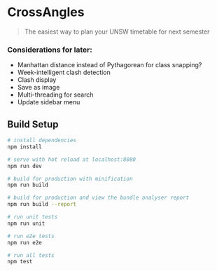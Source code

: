 # CrossAngles

> The easiest way to plan your UNSW timetable for next semester

### Considerations for later:
* Manhattan distance instead of Pythagorean for class snapping?
* Week-intelligent clash detection
* Clash display
* Save as image
* Multi-threading for search
* Update sidebar menu

## Build Setup

``` bash
# install dependencies
npm install

# serve with hot reload at localhost:8080
npm run dev

# build for production with minification
npm run build

# build for production and view the bundle analyser report
npm run build --report

# run unit tests
npm run unit

# run e2e tests
npm run e2e

# run all tests
npm test
```
